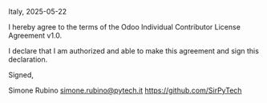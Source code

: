 Italy, 2025-05-22

I hereby agree to the terms of the Odoo Individual Contributor License
Agreement v1.0.

I declare that I am authorized and able to make this agreement and sign this
declaration.

Signed,

Simone Rubino simone.rubino@pytech.it https://github.com/SirPyTech
